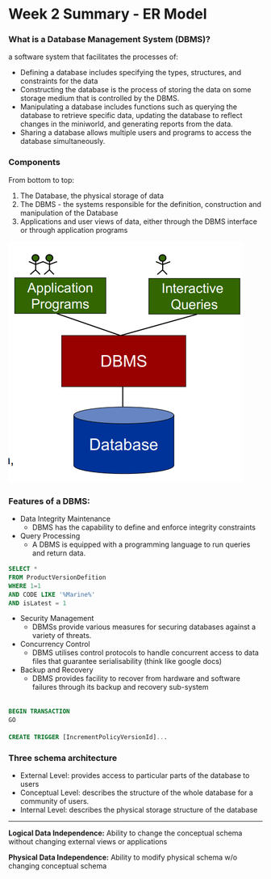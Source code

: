 # Week 2 Summary - ER Model

### What is a Database Management System (DBMS)?
a software system that facilitates the processes of:
- Defining a database includes specifying the types, structures, and
constraints for the data
- Constructing the database is the process of storing the data on some
storage medium that is controlled by the DBMS.
- Manipulating a database includes functions such as querying the
database to retrieve specific data, updating the database to reflect
changes in the miniworld, and generating reports from the data.
- Sharing a database allows multiple users and programs to access the
database simultaneously. 

### Components
From bottom to top:
1. The Database, the physical storage of data
2. The DBMS - the systems responsible for the definition, construction and manipulation of the Database
3. Applications and user views of data, either through the DBMS interface or
through application programs

![Alt text](assets\IMG1.PNG)

### Features of a DBMS:
- Data Integrity Maintenance
    - DBMS has the capability to define and enforce integrity constraints
- Query Processing
  - A DBMS is equipped with a programming language to run queries and return data. 

```SQL
SELECT * 
FROM ProductVersionDefition
WHERE 1=1
AND CODE LIKE '%Marine%'
AND isLatest = 1
```
- Security Management
  - DBMSs provide various measures for securing databases against a
variety of threats.
- Concurrency Control   
  - DBMS utilises control protocols to handle concurrent access to data
files that guarantee serialisability (think like google docs)
- Backup and Recovery
  - DBMS provides facility to recover from hardware and software failures
through its backup and recovery sub-system
```SQL

BEGIN TRANSACTION
GO

CREATE TRIGGER [IncrementPolicyVersionId]...
```

### Three schema architecture
- External Level: provides access to particular parts of the database to users
- Conceptual Level: describes the structure of the whole database for a community of users.
- Internal Level: describes the physical storage structure of the database

---

**Logical Data Independence:** Ability to change the conceptual schema without changing external views or applications

**Physical Data Independence:** Ability to modify physical schema w/o changing conceptual schema